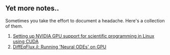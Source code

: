 ## Yet more notes..

Sometimes you take the effort to document a headache. Here's a collection of them.

1. [Setting up NVIDIA GPU support for scientific programming in Linux using CUDA](linuxgpu.md)
2. [DiffEqFlux.jl: Running 'Neural ODEs' on GPU](nodegpu.md)


